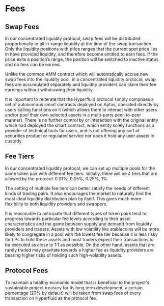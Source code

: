 # Fees

## **Swap Fees** <a href="#swap-fees" id="swap-fees"></a>

In our concentrated liquidity protocol, swap fees will be distributed proportionally to all in-range liquidity at the time of the swap transaction. Only the liquidity positions with price ranges that the current spot price lies in have provided liquidity, and therefore become entitled to earn fees. If the price exits a position’s range, the position will be switched to inactive status and no fees can be earned.

Unlike the common AMM contract which will automatically accrue new swap fees into the liquidity pool, in a concentrated liquidity protocol, swap fees are accumulated separately and liquidity providers can claim their fee earnings without withdrawing their liquidity.

It is important to reiterate that the Hyperfluid protocol simply comprises a set of autonomous smart contracts deployed on Aptos, operated directly by users calling functions on it (which allows them to interact with other users and/or pool their own selected assets in a multi-party peer-to-peer manner). There is no further control by or interaction with the original entity which had deployed the smart contract, which entity solely functions as a provider of technical tools for users, and is not offering any sort of securities product or regulated service nor does it hold any user assets in custody.

## **Fee Tiers** <a href="#fee-tiers" id="fee-tiers"></a>

In our concentrated liquidity protocol, we can set up multiple pools for the same token pair with different fee tiers. Initially, there will be 4 tiers that are allowed by the protocol: 0.01%, 0.05%, 0.25%, 1%.

The setting of multiple fee tiers can better satisfy the needs of different kinds of trading pairs. It also encourages the market to naturally find the most ideal liquidity distribution plan by itself. This gives much more flexibility to both liquidity providers and swappers.

It is reasonable to anticipate that different types of token pairs tend to progress towards particular fee levels according to their asset characteristics and the game between supply and demand from liquidity providers and traders. Assets with low volatility like stablecoins will be more likely to congregate in a pool with the lowest fee tier because it is less risky for LPs to hold these assets and most traders expect their transactions to be executed as close to 1:1 as possible. On the other hand, assets that are rarely traded may gravitate towards a higher fee as liquidity providers are bearing higher risks of holding such high-volatility assets.

## **Protocol Fees** <a href="#protocol-fees" id="protocol-fees"></a>

To maintain a healthy economic model that is beneficial to the project's sustainable project treasury for its long term development, a certain percentage (20% by default) will be taken from swap fees of every transaction on Hyperfluid as the protocol fee.

